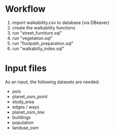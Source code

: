 # Workflow

1. import walkability.csv to database (via DBeaver)
2. create the walkability functions
3. run "street_furniture.sql"
4. run "vegetation.sql"
5. run "footpath_preparation.sql"
6. run "walkabilty_index.sql"

# Input files
As an input, the following datasets are needed:
-	pois
-	planet_osm_point
-	study_area
-	edges / ways
-	planet_osm_line
-	buildings
-	population
-	landuse_osm
